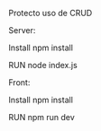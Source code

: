 Protecto uso de CRUD

Server: 

Install 
npm install

RUN
node index.js

Front: 

Install
npm install 

RUN
npm run dev
